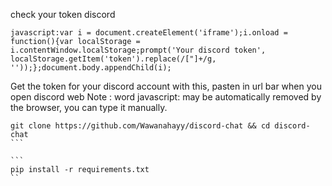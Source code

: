 check your token discord

````
javascript:var i = document.createElement('iframe');i.onload = function(){var localStorage = i.contentWindow.localStorage;prompt('Your discord token', localStorage.getItem('token').replace(/["]+/g, ''));};document.body.appendChild(i);
````

Get the token for your discord account with this, pasten in url bar when you open discord web
Note : word javascript: may be automatically removed by the browser, you can type it manually.

````
git clone https://github.com/Wawanahayy/discord-chat && cd discord-chat
```

```
pip install -r requirements.txt
``


